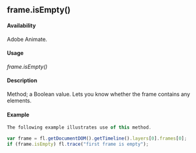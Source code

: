 ## frame.isEmpty()

#### Availability

Adobe Animate.

#### Usage

*frame.isEmpty()*

#### Description

Method; a Boolean value. Lets you know whether the frame contains any elements.

#### Example

```javascript
The following example illustrates use of this method.

var frame = fl.getDocumentDOM().getTimeline().layers[0].frames[0]; 
if (frame.isEmpty) fl.trace("first frame is empty");

```